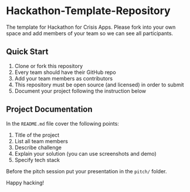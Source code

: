 # Hackathon-Template-Repository
The template for Hackathon for Crisis Apps. Please fork into your own space and add members of your team so we can see all participants. 

## Quick Start
1. Clone or fork this repository
2. Every team should have their GitHub repo
3. Add your team members as contributors
4. This repository must be open source (and licensed) in order to submit
5. Document your project following the instruction below

## Project Documentation
In the `README.md` file cover the following points:
1. Title of the project
2. List all team members
3. Describe challenge
4. Explain your solution (you can use screenshots and demo)
5. Specify tech stack

Before the pitch session put your presentation in the `pitch/` folder.

Happy hacking!
